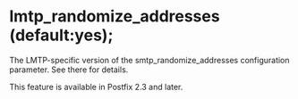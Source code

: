 # lmtp_randomize_addresses (default:yes); 

 The LMTP-specific version of the smtp_randomize_addresses
configuration parameter.  See there for details. 

 This feature is available in Postfix 2.3 and later. 


